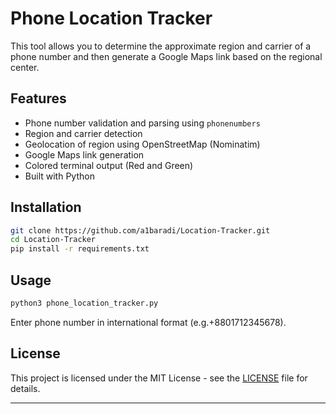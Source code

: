 # Phone Location Tracker

This tool allows you to determine the approximate region and carrier of a phone number and then generate a Google Maps link based on the regional center.

## Features

- Phone number validation and parsing using `phonenumbers`
- Region and carrier detection
- Geolocation of region using OpenStreetMap (Nominatim)
- Google Maps link generation
- Colored terminal output (Red and Green)
- Built with Python

## Installation 


```bash
git clone https://github.com/a1baradi/Location-Tracker.git
cd Location-Tracker
pip install -r requirements.txt

```

## Usage

```bash
python3 phone_location_tracker.py
```

Enter phone number in international format (e.g.+8801712345678).

## License

This project is licensed under the MIT License - see the [LICENSE](LICENSE) file for details.

---
